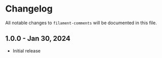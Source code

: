 # Changelog

All notable changes to `filament-comments` will be documented in this file.

## 1.0.0 - Jan 30, 2024

- Initial release
